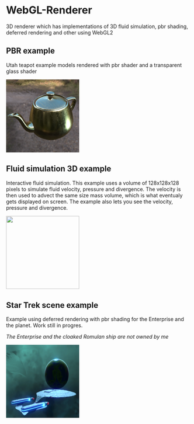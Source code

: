 # WebGL-Renderer
3D renderer which has implementations of 3D fluid simulation, pbr shading, deferred rendering and other using WebGL2

## PBR example
Utah teapot example models rendered with pbr shader and a transparent glass shader

[<img src="misc/projects/PBR.png" width="200" height="200"/>](https://valdyr88.github.io/WebGL-Renderer/index_pbr.html)

## Fluid simulation 3D example
Interactive fluid simulation. This example uses a volume of 128x128x128 pixels to simulate fluid velocity, pressure and divergence. The velocity is then used to advect the same size mass volume, which is what eventualy gets displayed on screen. The example also lets you see the velocity, pressure and divergence. 

[<img src="https://iili.io/26l6LN.gif" width="200" height="200"/>](https://valdyr88.github.io/WebGL-Renderer/index_volumetric.html)

## Star Trek scene example
Example using deferred rendering with pbr shading for the Enterprise and the planet. Work still in progres.

*The Enterprise and the cloaked Romulan ship are not owned by me*

[<img src="misc/projects/StarTrek.png" width="200" height="200"/>](https://valdyr88.github.io/WebGL-Renderer/pages/Space/index.html)
